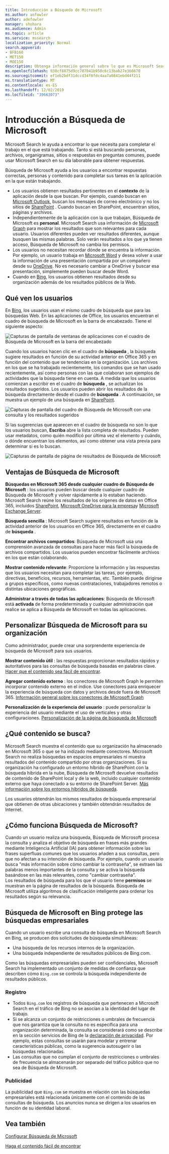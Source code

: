 ```yaml
---
title: Introducción a Búsqueda de Microsoft
ms.author: anfowler
author: adefowler
manager: shohara
ms.audience: Admin
ms.topic: article
ms.service: mssearch
localization_priority: Normal
search.appverid:
- BFB160
- MET150
- MOE150
description: Obtenga información general sobre lo que es Microsoft Search, sus ventajas y las aplicaciones compatibles con Microsoft Search.
ms.openlocfilehash: 938cf8875d9cc707041b950c6c13bab27e366670
ms.sourcegitcommit: ef1eb2bdf31dccd34f0fdc4aa7a0841ebd44f211
ms.translationtype: MT
ms.contentlocale: es-ES
ms.lasthandoff: 12/02/2019
ms.locfileid: "39663073"
---
```

# <a name="overview-of-microsoft-search"></a>Introducción a Búsqueda de Microsoft

Microsoft Search le ayuda a encontrar lo que necesita para completar el trabajo en el que está trabajando. Tanto si está buscando personas, archivos, organigramas, sitios o respuestas en preguntas comunes, puede usar Microsoft Search en su día laborable para obtener respuestas.

Búsqueda de Microsoft ayuda a los usuarios a encontrar respuestas correctas, personas y contenido para completar sus tareas en la aplicación en la que están trabajando.

- Los usuarios obtienen resultados pertinentes en el **contexto** de la aplicación desde la que buscan. Por ejemplo, cuando buscan en [Microsoft Outlook](https://www.microsoft.com/outlook), buscan los mensajes de correo electrónico y no los sitios de [SharePoint](http://sharepoint.com/) . Cuando buscan en SharePoint, encuentran sitios, páginas y archivos.
- Independientemente de la aplicación con la que trabajan, Búsqueda de Microsoft es **personal**. Microsoft Search usa información de [Microsoft Graph](https://developer.microsoft.com/graph/) para mostrar los resultados que son relevantes para cada usuario. Usuarios diferentes pueden ver resultados diferentes, aunque busquen las mismas palabras. Solo verán resultados a los que ya tienen acceso, Búsqueda de Microsoft no cambia los permisos.
- Los usuarios no necesitan recordar dónde se encuentra la información. Por ejemplo, un usuario trabaja en [Microsoft Word](https://products.office.com/word) y desea volver a usar la información de una presentación compartida por un compañero desde su [OneDrive](https://onedrive.live.com/about/). No es necesario cambiar a OneDrive y buscar esa presentación, simplemente pueden buscar desde Word.
- Cuando en [Bing](https://bing.com), los usuarios obtienen resultados desde su organización además de los resultados públicos de la Web.

## <a name="what-users-see"></a>Qué ven los usuarios

En [Bing](https://bing.com), los usuarios usan el mismo cuadro de búsqueda que para las búsquedas Web. En las aplicaciones de Office, los usuarios encuentran el cuadro de búsqueda de Microsoft en la barra de encabezado. Tiene el siguiente aspecto:

![Capturas de pantalla de ventanas de aplicaciones con el cuadro de Búsqueda de Microsoft en la barra del encabezado](media/Headings_520.png)

Cuando los usuarios hacen clic en el cuadro de **búsqueda** , la búsqueda sugiere resultados en función de su actividad anterior en Office 365 y en función del contenido que se tendencias en la organización. Los archivos en los que se ha trabajado recientemente, los comandos que se han usado recientemente, así como personas con las que colaboran son ejemplos de actividades que la búsqueda tiene en cuenta. A medida que los usuarios comienzan a escribir en el cuadro de **búsqueda** , se actualizan los resultados sugeridos. Los usuarios pueden abrir los resultados de la búsqueda directamente desde el cuadro de **búsqueda** . A continuación, se muestra un ejemplo de una búsqueda en [SharePoint](http://sharepoint.com/).

![Capturas de pantalla del cuadro de Búsqueda de Microsoft con una consulta y los resultados sugeridos](media/SERP_text_520.png)

Si las sugerencias que aparecen en el cuadro de búsqueda no son lo que los usuarios buscan, **Escriba** abre la lista completa de resultados. Pueden usar metadatos, como quién modificó por última vez el elemento y cuándo, o dónde encuentran los elementos, así como obtener una vista previa para determinar si es lo buscan.

![Capturas de pantalla de página de resultados de Búsqueda de Microsoft](media/search_box.png)

## <a name="benefits-of-microsoft-search"></a>Ventajas de Búsqueda de Microsoft

**Búsquedas en Microsoft 365 desde cualquier cuadro de Búsqueda de Microsoft** : los usuarios pueden buscar desde cualquier cuadro de Búsqueda de Microsoft y volver rápidamente a lo estaban haciendo. Microsoft Search reúne los resultados de los orígenes de datos en Office 365, incluidos [SharePoint](http://sharepoint.com/), [Microsoft OneDrive para la empresa](https://onedrive.live.com/about/business/)y [Microsoft Exchange Server](https://products.office.com/exchange/microsoft-exchange-server).

**Búsqueda sencilla** : Microsoft Search sugiere resultados en función de la actividad anterior de los usuarios en Office 365, directamente en el cuadro de **búsqueda** .

**Encontrar archivos compartidos**: Búsqueda de Microsoft usa una comprensión avanzada de consultas para hacer más fácil la búsqueda de archivos compartidos. Los usuarios pueden encontrar fácilmente archivos en los que están colaborando.

**Mostrar contenido relevante**: Proporcione la información y las respuestas que los usuarios necesitan para completar las tareas, por ejemplo, directivas, beneficios, recursos, herramientas, etc. También puede dirigirse a grupos específicos, como nuevas contrataciones, trabajadores remotos o distintas ubicaciones geográficas.

**Administrar a través de todas las aplicaciones**: Búsqueda de Microsoft está **activada** de forma predeterminada y cualquier administración que realice se aplica a Búsqueda de Microsoft en todas las aplicaciones.

## <a name="tailoring-microsoft-search-to-your-organization"></a>Personalizar Búsqueda de Microsoft para su organización

Como administrador, puede crear una sorprendente experiencia de búsqueda de Microsoft para sus usuarios. 

**Mostrar contenido útil** : las respuestas proporcionan resultados rápidos y autoritativos para las consultas de búsqueda basadas en palabras clave. [Hacer que el contenido sea fácil de encontrar](make-content-easy-to-find.md).

**Agregar contenido externo** : los conectores de Microsoft Graph le permiten incorporar contenido externo en el índice. Use conectores para enriquecer la experiencia de búsqueda con datos y archivos desde fuera de Microsoft 365. [Información general sobre los conectores de Microsoft Graph](connectors-overview.md)

**Personalización de la experiencia del usuario** : puede personalizar la experiencia del usuario mediante el uso de verticales y otras configuraciones. [Personalización de la página de búsqueda de Microsoft](customize-search-page.md)

## <a name="what-content-is-searched"></a>¿Qué contenido se busca?

Microsoft Search muestra el contenido que su organización ha almacenado en Microsoft 365 o que se ha indizado mediante conectores. Microsoft Search no realiza búsquedas en espacios empresariales ni muestra resultados del contenido compartido por otras organizaciones. Si su organización ha configurado un entorno híbrido de SharePoint con la búsqueda híbrida en la nube, Búsqueda de Microsoft devuelve resultados de contenido de SharePoint local y de la web, incluido cualquier contenido externo que haya conectado a su entorno de SharePoint Server. [Más información sobre los entornos híbridos de búsqueda](https://docs.microsoft.com/sharepoint/hybrid/learn-about-cloud-hybrid-search-for-sharepoint).

Los usuarios obtendrán los mismos resultados de búsqueda empresarial que obtienen de otras ubicaciones y también obtendrán resultados de Internet.

## <a name="how-does-microsoft-search-work"></a>¿Cómo funciona Búsqueda de Microsoft?

Cuando un usuario realiza una búsqueda, Búsqueda de Microsoft procesa la consulta y analiza el objetivo de búsqueda en frases más grandes mediante Inteligencia Artificial (IA) para obtener información sobre las frases superfluas comunes que los usuarios añaden a sus consultas, pero que no afectan a su intención de búsqueda. Por ejemplo, cuando un usuario busca "más información sobre cómo cambiar la contraseña", se extraen las palabras menos importantes de la consulta y se activa la búsqueda basándose en las más relevantes, como "cambiar contraseña".  
Los resultados de búsqueda para los que el usuario tiene **permisos** se muestran en la página de resultados de la búsqueda. Búsqueda de Microsoft utiliza algoritmos de clasificación inteligente para ordenar los resultados según su relevancia.

## <a name="microsoft-search-in-bing-protects-enterprise-searches"></a>Búsqueda de Microsoft en Bing protege las búsquedas empresariales

Cuando un usuario escribe una consulta de búsqueda en Microsoft Search en Bing, se producen dos solicitudes de búsqueda simultáneas:

- Una búsqueda de los recursos internos de la organización.
- Una búsqueda independiente de resultados públicos de Bing.com. 

Como las búsquedas empresariales pueden ser confidenciales, Microsoft Search ha implementado un conjunto de medidas de confianza que describen cómo `Bing.com` se controla la búsqueda independiente de resultados públicos.

### <a name="logging"></a>Registro
- Todos `Bing.com` los registros de búsqueda que pertenecen a Microsoft Search en el tráfico de Bing no se asocian a la identidad del lugar de trabajo.
- Si se alcanza un conjunto de restricciones o umbrales de frecuencia que nos garantiza que la consulta no es específica para una organización determinada, la consulta se considerará como se describe en la sección servicios de Bing de la [declaración de privacidad](https://privacy.microsoft.com/privacystatement). Por ejemplo, estas consultas se usarán para modelar y entrenar características públicas, como la sugerencia autosugerir o las búsquedas relacionadas.
- Las consultas que no cumplan el conjunto de restricciones o umbrales de frecuencia se almacenarán por separado del tráfico público que no sea de Búsqueda de Microsoft.
### <a name="advertising"></a>Publicidad 
La publicidad que `Bing.com` se muestra en relación con las búsquedas empresariales está relacionada únicamente con el contenido de las consultas de búsqueda. Los anuncios nunca se dirigen a los usuarios en función de su identidad laboral.

## <a name="see-also"></a>Vea también

[Configurar Búsqueda de Microsoft](setup-microsoft-search.md)

[Haga el contenido fácil de encontrar](make-content-easy-to-find.md)
